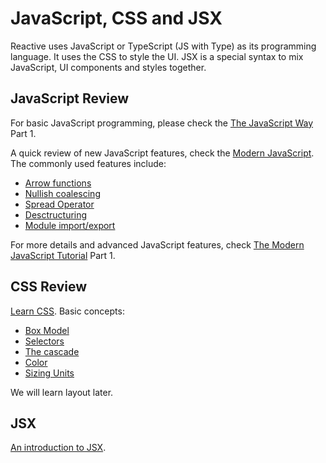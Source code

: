# JavaScript, CSS and JSX

Reactive uses JavaScript or TypeScript (JS with Type) as its programming language. It uses the CSS to style the UI. JSX is a special syntax to mix JavaScript, UI components and styles together.

## JavaScript Review

For basic JavaScript programming, please check the [The JavaScript Way](https://github.com/thejsway/thejsway) Part 1.

A quick review of new JavaScript features, check the [Modern JavaScript](https://turriate.com/articles/modern-javascript-everything-you-missed-over-10-years). The commonly used features include:

- [Arrow functions](https://turriate.com/articles/modern-javascript-everything-you-missed-over-10-years#arrows)
- [Nullish coalescing](https://turriate.com/articles/modern-javascript-everything-you-missed-over-10-years#optional-chaining)
- [Spread Operator](https://turriate.com/articles/modern-javascript-everything-you-missed-over-10-years#spread)
- [Desctructuring](https://turriate.com/articles/modern-javascript-everything-you-missed-over-10-years#destructuring)
- [Module import/export](https://turriate.com/articles/modern-javascript-everything-you-missed-over-10-years#modules)

For more details and advanced JavaScript features, check [The Modern JavaScript Tutorial](https://javascript.info/) Part 1.

## CSS Review

[Learn CSS](https://web.dev/learn/css/). Basic concepts:

- [Box Model](https://web.dev/learn/css/box-model/)
- [Selectors](https://web.dev/learn/css/selectors/)
- [The cascade](https://web.dev/learn/css/the-cascade/)
- [Color](https://web.dev/learn/css/color/)
- [Sizing Units](https://web.dev/learn/css/sizing/)

We will learn layout later.

## JSX

[An introduction to JSX](jsx.md).
